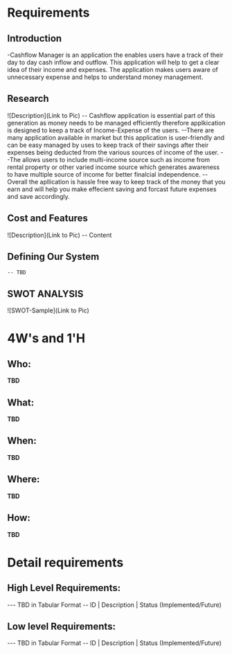 # Requirements
## Introduction
 -Cashflow Manager is an application the enables users have a track of their day to day cash inflow and outflow. This application will help to get a clear idea of their income and expenses. The application makes users aware of unnecessary expense and helps to understand money management.

## Research
![Description](Link to Pic)
-- Cashflow application is essential part of this generation as money needs to be managed efficiently therefore applkication is designed to keep a track of Income-Expense of the users.
--There are many application available in market but this application is user-friendly and can be easy managed by uses to keep track of their savings after their expenses being deducted from the various sources of income of the user. 
--The allows users to include multi-income source such as income from rental property or other varied income source which generates awareness to have multiple source of income for better finalcial independence.
--Overall the apllication is hassle free way to keep track of the money that you earn and will help you make effecient saving and forcast future expenses and save accordingly.
## Cost and Features
![Description](Link to Pic)
-- Content 
## Defining Our System
    -- TBD
## SWOT ANALYSIS
![SWOT-Sample](Link to Pic)

# 4W&#39;s and 1&#39;H

## Who:

**TBD**

## What:

**TBD**

## When:

**TBD**

## Where:

**TBD**

## How:

**TBD**

# Detail requirements
## High Level Requirements:
--- TBD in Tabular Format 
-- ID | Description | Status (Implemented/Future)


##  Low level Requirements:
--- TBD in Tabular Format 
-- ID | Description | Status (Implemented/Future)
